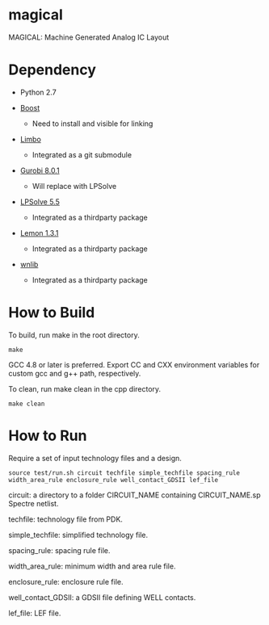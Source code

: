 # magical

MAGICAL: Machine Generated Analog IC Layout

# Dependency 

- Python 2.7

- [Boost](www.boost.org)
    - Need to install and visible for linking

- [Limbo](https://github.com/limbo018/Limbo)
    - Integrated as a git submodule

- [Gurobi 8.0.1](http://www.gurobi.com/)
    - Will replace with LPSolve

- [LPSolve 5.5](http://lpsolve.sourceforge.net/5.5/)
    - Integrated as a thirdparty package 

- [Lemon 1.3.1](https://lemon.cs.elte.hu/trac/lemon)
    - Integrated as a thirdparty package

- [wnlib](http://www.willnaylor.com/wnlib.html)
    - Integrated as a thirdparty package

# How to Build 

To build, run make in the root directory. 
```
make 
```
GCC 4.8 or later is preferred. 
Export CC and CXX environment variables for custom gcc and g++ path, respectively. 

To clean, run make clean in the cpp directory. 
```
make clean
```

# How to Run

Require a set of input technology files and a design.  
```
source test/run.sh circuit techfile simple_techfile spacing_rule width_area_rule enclosure_rule well_contact_GDSII lef_file
```

circuit: a directory to a folder CIRCUIT_NAME containing CIRCUIT_NAME.sp Spectre netlist. 

techfile: technology file from PDK. 

simple_techfile: simplified technology file. 

spacing_rule: spacing rule file. 

width_area_rule: minimum width and area rule file. 

enclosure_rule: enclosure rule file. 

well_contact_GDSII: a GDSII file defining WELL contacts. 

lef_file: LEF file. 
